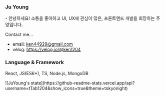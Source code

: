 
### Ju Young
<div style={{display: 'flex'}}>
- 안녕하세요! 소통을 좋아하고 UI, UX에 관심이 많은, 프론트엔드 개발을 희망하는 주영입니다.

Contact me...
- email: ken44929@gmail.com 
- velog: https://velog.io/@ken1204

### Language & Framework
React, JS(ES6+), TS, Node.js, MongoDB
</div>

<div>
![JuYoung's state](https://github-readme-stats.vercel.app/api?username=tTab1204&show_icons=true&theme=tokyonight)

<!-- ![Top Langs](https://github-readme-stats.vercel.app/api/top-langs/?username=tTab1204&theme=tokyonight) -->
</div>  




